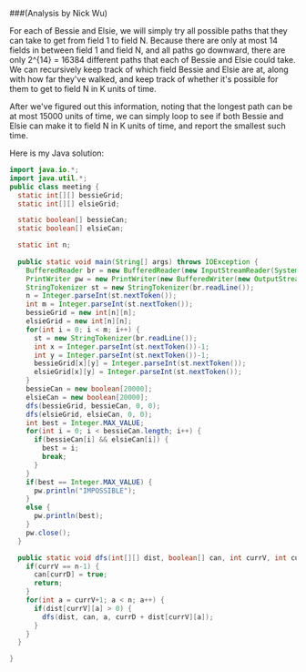 ###(Analysis by Nick Wu)

For each of Bessie and Elsie, we will simply try all possible paths that they can take to get from field 1 to field N. Because there are only at most 14 fields in between field 1 and field N, and all paths go downward, there are only 2^{14} = 16384 different paths that each of Bessie and Elsie could take. We can recursively keep track of which field Bessie and Elsie are at, along with how far they've walked, and keep track of whether it's possible for them to get to field N in K units of time.

After we've figured out this information, noting that the longest path can be at most 15000 units of time, we can simply loop to see if both Bessie and Elsie can make it to field N in K units of time, and report the smallest such time.

Here is my Java solution:

```java
import java.io.*;
import java.util.*;
public class meeting {
  static int[][] bessieGrid;
  static int[][] elsieGrid;

  static boolean[] bessieCan;
  static boolean[] elsieCan;

  static int n;
  
  public static void main(String[] args) throws IOException {
    BufferedReader br = new BufferedReader(new InputStreamReader(System.in));
    PrintWriter pw = new PrintWriter(new BufferedWriter(new OutputStreamWriter(System.out)));
    StringTokenizer st = new StringTokenizer(br.readLine());
    n = Integer.parseInt(st.nextToken());
    int m = Integer.parseInt(st.nextToken());
    bessieGrid = new int[n][n];
    elsieGrid = new int[n][n];
    for(int i = 0; i < m; i++) {
      st = new StringTokenizer(br.readLine());
      int x = Integer.parseInt(st.nextToken())-1;
      int y = Integer.parseInt(st.nextToken())-1;
      bessieGrid[x][y] = Integer.parseInt(st.nextToken());
      elsieGrid[x][y] = Integer.parseInt(st.nextToken());
    }
    bessieCan = new boolean[20000];
    elsieCan = new boolean[20000];
    dfs(bessieGrid, bessieCan, 0, 0);
    dfs(elsieGrid, elsieCan, 0, 0);
    int best = Integer.MAX_VALUE;
    for(int i = 0; i < bessieCan.length; i++) {
      if(bessieCan[i] && elsieCan[i]) {
        best = i;
        break;
      }
    }
    if(best == Integer.MAX_VALUE) {
      pw.println("IMPOSSIBLE");
    }
    else {
      pw.println(best);
    }
    pw.close();
  }

  public static void dfs(int[][] dist, boolean[] can, int currV, int currD) {
    if(currV == n-1) {
      can[currD] = true;
      return;
    }
    for(int a = currV+1; a < n; a++) {
      if(dist[currV][a] > 0) {
        dfs(dist, can, a, currD + dist[currV][a]);
      }
    }
  }

}
```